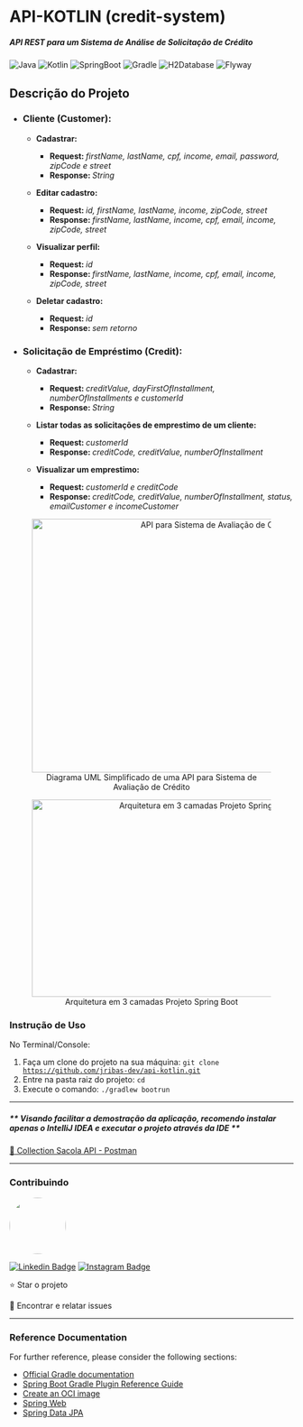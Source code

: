 # API-KOTLIN (credit-system)

##### API REST para um Sistema de Análise de Solicitação de Crédito

![Java](https://img.shields.io/badge/Java-v17-blue.svg "Java")
![Kotlin](https://img.shields.io/badge/Kotlin-v1.8.10-purple.svg "Kotlin")
![SpringBoot](https://img.shields.io/badge/Spring%20Boot-v3.1.0-brightgreen.svg "Spring")
![Gradle](https://img.shields.io/badge/Gradle-v7.6.1-lightgreen.svg "Gradle")
![H2Database](https://img.shields.io/badge/H2-v2.1.214-darkblue.svg "H2 Database")
![Flyway](https://img.shields.io/badge/Flyway-v9.19.1-red.svg "Flyway")

## Descrição do Projeto

- ### Cliente (Customer):

  - <strong>Cadastrar:</strong>
    - <strong>Request: </strong><em>firstName, lastName, cpf, income, email, password, zipCode e street</em>
    - <strong>Response: </strong><em>String</em>

  - <strong>Editar cadastro:</strong>
    - <strong>Request: </strong><em>id, firstName, lastName, income, zipCode, street</em>
    - <strong>Response: </strong><em>firstName, lastName, income, cpf, email, income, zipCode, street</em>

  - <strong>Visualizar perfil:</strong>
    - <strong>Request: </strong> <em>id</em>
    - <strong>Response: </strong><em>firstName, lastName, income, cpf, email, income, zipCode, street</em>

  - <strong>Deletar cadastro:</strong>
    - <strong>Request: </strong><em>id</em>
    - <strong>Response: </strong><em>sem retorno</em>

- ### Solicitação de Empréstimo (Credit):

  - <strong>Cadastrar:</strong>
    - <strong>Request: </strong><em>creditValue, dayFirstOfInstallment, numberOfInstallments e customerId</em>
    - <strong>Response: </strong><em>String</em>

  - <strong>Listar todas as solicitações de emprestimo de um cliente:</strong>
    - <strong>Request: </strong><em>customerId</em>
    - <strong>Response: </strong><em>creditCode, creditValue, numberOfInstallment</em>

  - <strong>Visualizar um emprestimo:</strong>
    - <strong>Request: </strong><em>customerId e creditCode</em>
    - <strong>Response: </strong><em>creditCode, creditValue, numberOfInstallment, status, emailCustomer e incomeCustomer</em>

<figure>
<p align="center">
  <img src="https://i.imgur.com/7phya16.png" height="450" width="650" alt="API para Sistema de Avaliação de Créditos"/><br>
  Diagrama UML Simplificado de uma API para Sistema de Avaliação de Crédito
</p>
</figure>
<figure>
<p align="center">
  <img src="https://i.imgur.com/1Ea5PH3.png" height="350" width="600" alt="Arquitetura em 3 camadas Projeto Spring Boot"/><br>
  Arquitetura em 3 camadas Projeto Spring Boot
</p>
</figure>

### Instrução de Uso

No Terminal/Console:

1. Faça um clone do projeto na sua máquina: <code>git clone https://github.com/jribas-dev/api-kotlin.git</code>
2. Entre na pasta raiz do projeto: <code>cd </code>
3. Execute o comando: <code>./gradlew bootrun</code>

---

##### ** Visando facilitar a demostração da aplicação, recomendo instalar apenas o IntelliJ IDEA e executar o projeto através da IDE **

<a href="https://drive.google.com/file/d/1wxwioDHS1sKFPq4G7b24tVZb-XMnoj-l/view?usp=share_link">🚀 Collection Sacola API - Postman</a>

---

### Contribuindo

<img style="border-radius: 50%;" src="https://avatars.githubusercontent.com/u/105611273?v=4" width="100px;" alt=""/>

[![Linkedin Badge](https://img.shields.io/badge/-Joao%20Ribas-blue?style=flat-square&logo=Linkedin&logoColor=white&link=https://www.linkedin.com/in/jribas-dev/)](https://www.linkedin.com/in/jribas-dev/)
[![Instagram Badge](https://img.shields.io/badge/-Instagram-c14438?style=flat-square&logo=Instagram&logoColor=white&link=https://www.instagram.com/joao.ribas.real/)](https://www.instagram.com/joao.ribas.real/)

⭐ Star o projeto

🐛 Encontrar e relatar issues

---

### Reference Documentation

For further reference, please consider the following sections:

* [Official Gradle documentation](https://docs.gradle.org)
* [Spring Boot Gradle Plugin Reference Guide](https://docs.spring.io/spring-boot/docs/3.1.0/gradle-plugin/reference/html/)
* [Create an OCI image](https://docs.spring.io/spring-boot/docs/3.1.0/gradle-plugin/reference/html/#build-image)
* [Spring Web](https://docs.spring.io/spring-boot/docs/3.1.0/reference/htmlsingle/#web)
* [Spring Data JPA](https://docs.spring.io/spring-boot/docs/3.1.0/reference/htmlsingle/#data.sql.jpa-and-spring-data)

